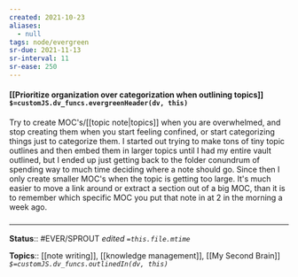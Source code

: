```yaml
---
created: 2021-10-23
aliases:
  - null
tags: node/evergreen
sr-due: 2021-11-13
sr-interval: 11
sr-ease: 250
---
```

#### [[Prioritize organization over categorization when outlining topics]] `$=customJS.dv_funcs.evergreenHeader(dv, this)`

Try to create MOC's/[[topic note|topics]] when you are overwhelmed, and stop creating them when you start feeling confined, or start categorizing things just to categorize them. I started out trying to make tons of tiny topic outlines and then embed them in larger topics until I had my entire vault outlined, but I ended up just getting back to the folder conundrum of spending way to much time deciding where a note should go. Since then I only create smaller MOC's when the topic is getting too large. It's much easier to move a link around or extract a section out of a big MOC, than it is to remember which specific MOC you put that note in at 2 in the morning a week ago.

### <hr class="footnote"/>

**Status**:: #EVER/SPROUT 
*edited `=this.file.mtime`*

**Topics**:: [[note writing]], [[knowledge management]], [[My Second Brain]]
*`$=customJS.dv_funcs.outlinedIn(dv, this)`*


